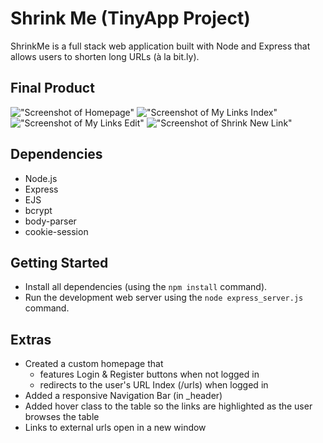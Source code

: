 # Shrink Me (TinyApp Project)

ShrinkMe is a full stack web application built with Node and Express that allows users to shorten long URLs (à la bit.ly).

## Final Product

!["Screenshot of Homepage"](https://github.com/nridout/tinyapp-project/blob/5c1052fb3b2a0d90f946e99724fc28cd5ecec9cc/docs/home-page.png?raw=true)
!["Screenshot of My Links Index"](https://github.com/nridout/tinyapp-project/blob/5c1052fb3b2a0d90f946e99724fc28cd5ecec9cc/docs/my-links-index.png?raw=true)
!["Screenshot of My Links Edit"](https://github.com/nridout/tinyapp-project/blob/5c1052fb3b2a0d90f946e99724fc28cd5ecec9cc/docs/my-links-edit.png?raw=true)
!["Screenshot of Shrink New Link"](https://github.com/nridout/tinyapp-project/blob/5c1052fb3b2a0d90f946e99724fc28cd5ecec9cc/docs/shrink-new-link.png?raw=true)

## Dependencies

- Node.js
- Express
- EJS
- bcrypt
- body-parser
- cookie-session

## Getting Started

- Install all dependencies (using the `npm install` command).
- Run the development web server using the `node express_server.js` command.

## Extras

- Created a custom homepage that
  * features Login & Register buttons when not logged in
  * redirects to the user's URL Index (/urls) when logged in
- Added a responsive Navigation Bar (in _header)
- Added hover class to the table so the links are highlighted as the user
  browses the table
- Links to external urls open in a new window